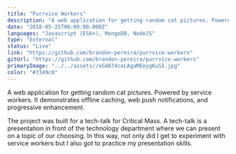 ```yaml
---
title: "Purrvice Workers"
description: "A web application for getting random cat pictures. Powered by service workers. It demonstrates offline caching, web push notifications, and progressive enhancement. "
date: "2018-05-25T00:00:00.000Z"
languages: "Javascript (ES6+), MongoDB, NodeJS"
type: "External"
status: "Live"
link: "https://github.com/brandon-pereira/purrvice-workers"
gitUrl: "https://github.com/brandon-pereira/purrvice-workers"
primaryImage: "../../assets//oGdA74ceLAgaMEeygKuSI.jpg"
color: "#7349c0"
---
```

A web application for getting random cat pictures. Powered by service workers. It demonstrates offline caching, web push notifications, and progressive enhancement. 

The project was built for a tech-talk for Critical Mass. A tech-talk is a presentation in front of the technology department where we can present on a topic of our choosing.  In this way, not only did I get to experiment with service workers but I also got to practice my presentation skills.
